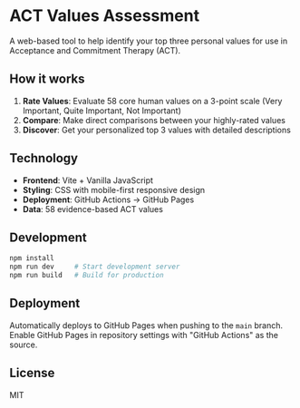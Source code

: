 # ACT Values Assessment

A web-based tool to help identify your top three personal values for use in Acceptance and Commitment Therapy (ACT).

## How it works

1. **Rate Values**: Evaluate 58 core human values on a 3-point scale (Very Important, Quite Important, Not Important)
2. **Compare**: Make direct comparisons between your highly-rated values
3. **Discover**: Get your personalized top 3 values with detailed descriptions

## Technology

- **Frontend**: Vite + Vanilla JavaScript
- **Styling**: CSS with mobile-first responsive design
- **Deployment**: GitHub Actions → GitHub Pages
- **Data**: 58 evidence-based ACT values

## Development

```bash
npm install
npm run dev     # Start development server
npm run build   # Build for production
```

## Deployment

Automatically deploys to GitHub Pages when pushing to the `main` branch. Enable GitHub Pages in repository settings with "GitHub Actions" as the source.

## License

MIT
